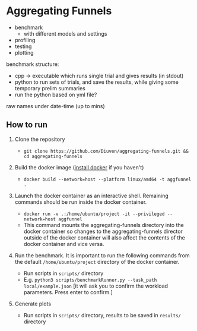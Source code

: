 # Aggregating Funnels 

- benchmark
  - with different models and settings
- profiling
- testing
- plotting

benchmark structure:

- cpp -> executable which runs single trial and gives results (in stdout)
- python to run sets of trials, and save the results, while giving some temporary prelim summaries
- run the python based on yml file?

raw names under date-time (up to mins)

## How to run

1. Clone the repository

   - `git clone https://github.com/Diuven/aggregating-funnels.git && cd aggregating-funnels`

2. Build the docker image ([install docker](https://docs.docker.com/engine/install/) if you haven't)

   - `docker build --network=host --platform linux/amd64 -t aggfunnel .`

3. Launch the docker container as an interactive shell. Remaining commands should be run inside the docker container. 

   - `docker run -v .:/home/ubuntu/project -it --privileged --network=host aggfunnel`
   - This command mounts the aggregating-funnels directory into the docker container so changes to the aggregating-funnels director outside of the docker container will also affect the contents of the docker container and vice versa.

4. Run the benchmark. It is important to run the following commands from the default `/home/ubuntu/project` directory of the docker container.

   - Run scripts in `scripts/` directory
   - E.g. `python3 scripts/benchmarkRunner.py --task_path local/example.json`    [it will ask you to confirm the workload parameters. Press enter to confirm.]

5. Generate plots

   - Run scripts in `scripts/` directory, results to be saved in `results/` directory
